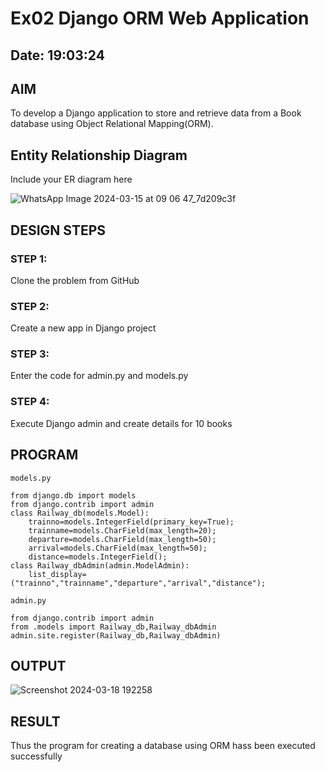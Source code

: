 # Ex02 Django ORM Web Application
## Date: 19:03:24

## AIM
To develop a Django application to store and retrieve data from a Book database using Object Relational Mapping(ORM).

## Entity Relationship Diagram

Include your ER diagram here

![WhatsApp Image 2024-03-15 at 09 06 47_7d209c3f](https://github.com/selvasachein/ORM/assets/151948835/ad65bdb3-7ec6-4106-949b-963d60457f53)


## DESIGN STEPS

### STEP 1:
Clone the problem from GitHub

### STEP 2:
Create a new app in Django project

### STEP 3:
Enter the code for admin.py and models.py

### STEP 4:
Execute Django admin and create details for 10 books

## PROGRAM
```
models.py

from django.db import models
from django.contrib import admin
class Railway_db(models.Model):
    trainno=models.IntegerField(primary_key=True);
    trainname=models.CharField(max_length=20);
    departure=models.CharField(max_length=50);
    arrival=models.CharField(max_length=50);
    distance=models.IntegerField();
class Railway_dbAdmin(admin.ModelAdmin):
    list_display=("trainno","trainname","departure","arrival","distance");

admin.py

from django.contrib import admin
from .models import Railway_db,Railway_dbAdmin
admin.site.register(Railway_db,Railway_dbAdmin)
```
## OUTPUT

![Screenshot 2024-03-18 192258](https://github.com/vigneshvickyu/ORM/assets/151948835/0532c528-a0f5-4606-add6-a3546fc8dec3)


## RESULT
Thus the program for creating a database using ORM hass been executed successfully
